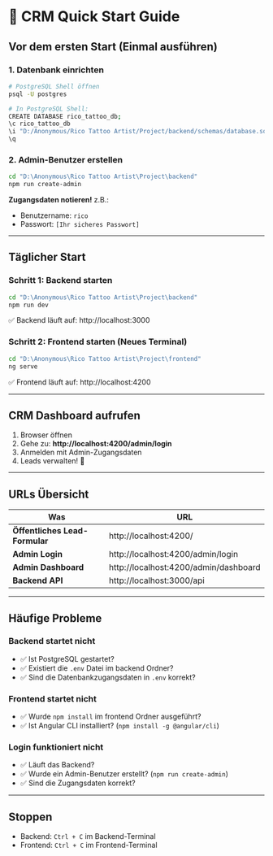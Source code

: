# 🚀 CRM Quick Start Guide

## Vor dem ersten Start (Einmal ausführen)

### 1. Datenbank einrichten
```bash
# PostgreSQL Shell öffnen
psql -U postgres

# In PostgreSQL Shell:
CREATE DATABASE rico_tattoo_db;
\c rico_tattoo_db
\i "D:/Anonymous/Rico Tattoo Artist/Project/backend/schemas/database.sql"
\q
```

### 2. Admin-Benutzer erstellen
```bash
cd "D:\Anonymous\Rico Tattoo Artist\Project\backend"
npm run create-admin
```

**Zugangsdaten notieren!** z.B.:
- Benutzername: `rico`
- Passwort: `[Ihr sicheres Passwort]`

---

## Täglicher Start

### Schritt 1: Backend starten
```bash
cd "D:\Anonymous\Rico Tattoo Artist\Project\backend"
npm run dev
```

✅ Backend läuft auf: http://localhost:3000

### Schritt 2: Frontend starten (Neues Terminal)
```bash
cd "D:\Anonymous\Rico Tattoo Artist\Project\frontend"
ng serve
```

✅ Frontend läuft auf: http://localhost:4200

---

## CRM Dashboard aufrufen

1. Browser öffnen
2. Gehe zu: **http://localhost:4200/admin/login**
3. Anmelden mit Admin-Zugangsdaten
4. Leads verwalten! 🎉

---

## URLs Übersicht

| Was | URL |
|-----|-----|
| **Öffentliches Lead-Formular** | http://localhost:4200/ |
| **Admin Login** | http://localhost:4200/admin/login |
| **Admin Dashboard** | http://localhost:4200/admin/dashboard |
| **Backend API** | http://localhost:3000/api |

---

## Häufige Probleme

### Backend startet nicht
- ✅ Ist PostgreSQL gestartet?
- ✅ Existiert die `.env` Datei im backend Ordner?
- ✅ Sind die Datenbankzugangsdaten in `.env` korrekt?

### Frontend startet nicht
- ✅ Wurde `npm install` im frontend Ordner ausgeführt?
- ✅ Ist Angular CLI installiert? (`npm install -g @angular/cli`)

### Login funktioniert nicht
- ✅ Läuft das Backend?
- ✅ Wurde ein Admin-Benutzer erstellt? (`npm run create-admin`)
- ✅ Sind die Zugangsdaten korrekt?

---

## Stoppen

- Backend: `Ctrl + C` im Backend-Terminal
- Frontend: `Ctrl + C` im Frontend-Terminal
